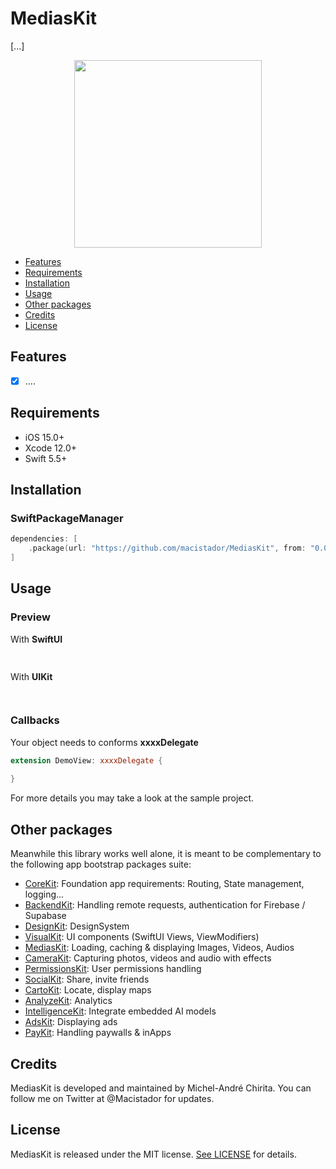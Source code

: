 # MediasKit
[...]

<p align="center">
  <img src="https://github.com/macistador/MediasKit/blob/main/IconMediasKit.png" width="300" height="300"/>
</p>

- [Features](#features)
- [Requirements](#requirements)
- [Installation](#installation)
- [Usage](#usage)
- [Other packages](#other-packages)
- [Credits](#credits)
- [License](#license)

## Features

- [x] ....

## Requirements

- iOS 15.0+
- Xcode 12.0+
- Swift 5.5+

## Installation

### SwiftPackageManager

```swift
dependencies: [
    .package(url: "https://github.com/macistador/MediasKit", from: "0.0.1")
]
```

## Usage

### Preview

With __SwiftUI__
```swift
        

```

With __UIKit__
```swift
    

```

### Callbacks

Your object needs to conforms __xxxxDelegate__
```swift
extension DemoView: xxxxDelegate {
    
}
```

For more details you may take a look at the sample project.

## Other packages

Meanwhile this library works well alone, it is meant to be complementary to the following app bootstrap packages suite: 

- [CoreKit](https://github.com/macistador/CoreKit): Foundation app requirements: Routing, State management, logging...
- [BackendKit](https://github.com/macistador/BackendKit): Handling remote requests, authentication for Firebase / Supabase
- [DesignKit](https://github.com/macistador/DesignKit): DesignSystem
- [VisualKit](https://github.com/macistador/VisualKit): UI components (SwiftUI Views, ViewModifiers)
- [MediasKit](https://github.com/macistador/MediasKit): Loading, caching & displaying Images, Videos, Audios
- [CameraKit](https://github.com/macistador/CameraKit): Capturing photos, videos and audio with effects
- [PermissionsKit](https://github.com/macistador/PermissionsKit): User permissions handling
- [SocialKit](https://github.com/macistador/SocialKit): Share, invite friends
- [CartoKit](https://github.com/macistador/CartoKit): Locate, display maps
- [AnalyzeKit](https://github.com/macistador/AnalyzeKit): Analytics
- [IntelligenceKit](https://github.com/macistador/IntelligenceKit): Integrate embedded AI models
- [AdsKit](https://github.com/macistador/AdsKit): Displaying ads
- [PayKit](https://github.com/macistador/PayKit): Handling paywalls & inApps

## Credits

MediasKit is developed and maintained by Michel-André Chirita. You can follow me on Twitter at @Macistador for updates.

## License

MediasKit is released under the MIT license. [See LICENSE](https://github.com/macistador/MediasKit/blob/master/LICENSE) for details.
